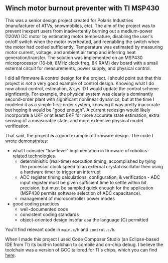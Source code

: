 ## Winch motor burnout preventer with TI MSP430 ##

This was a senior design project created for Polaris Industries (manufacturer of ATVs, snowmobiles, etc).  The aim of the project was to prevent inexpert users from inadvertently burning out a medium-power (120W) DC motor by estimating motor temperature, disabling the user's on/off switch when the motor overheated, and reenabling the switch when the motor had cooled sufficiently.  Temperature was estimated by measuring motor current, voltage, and ambient air temp and inferring heat generation/transfer.  The solution was implemented on an MSP430 microprocessor (16-bit, 8MHz clock freq, 8K RAM) dev board with a small external circuit for measurements, power supply, and physical control.

I did all firmware & control design for the project.  I should point out that this project is *not* a very good example of control design.  Knowing what I do now about control, estimation, & sys ID I would update the control scheme signficantly.  For example, the physical system was clearly a dominantly second-order plant with significant nonlinear dynamics, but at the time I modeled it as a simple first-order system, knowing it was pretty inaccurate but hoping it would be "good enough".  A current redesign would likely incorporate a UKF or at least EKF for more accurate state estimation, extra sensing of a measurable state, and more extensive physical model verification.

That said, the project ***is*** a good example of firmware design.  The code I wrote demonstrates:
* what I consider "low-level" implmentation in firmware of robotics-related technologies
    * determinisitic (real-time) execution timing, accomplished by tying the processor clock speed to an external crystal oscillator then using a hardware timer to trigger an interrupt
    * ADC register timing calculations, configuration, & verification - ADC input register must be given sufficient time to settle within bit precision, but must be sampled quick enough for the application (MSP430 permits software selection of ADC capacitance).
    * management of microcontroller power modes
* good coding practices
    * well-documented code
    * consistent coding standards
    * object-oriented design insofar asa the language \(C\) permitted

You'll find relevant code in `main.c/h` and `control.c/h`.

When I made this project I used Code Composer Studio (an Eclipse-based IDE from TI) its built-in toolchain to compile and on-chip debug.  I believe the toolchain was a version of GCC tailored for TI's chips, which you can find [here](http://www.ti.com/tool/msp430-gcc-opensource).
